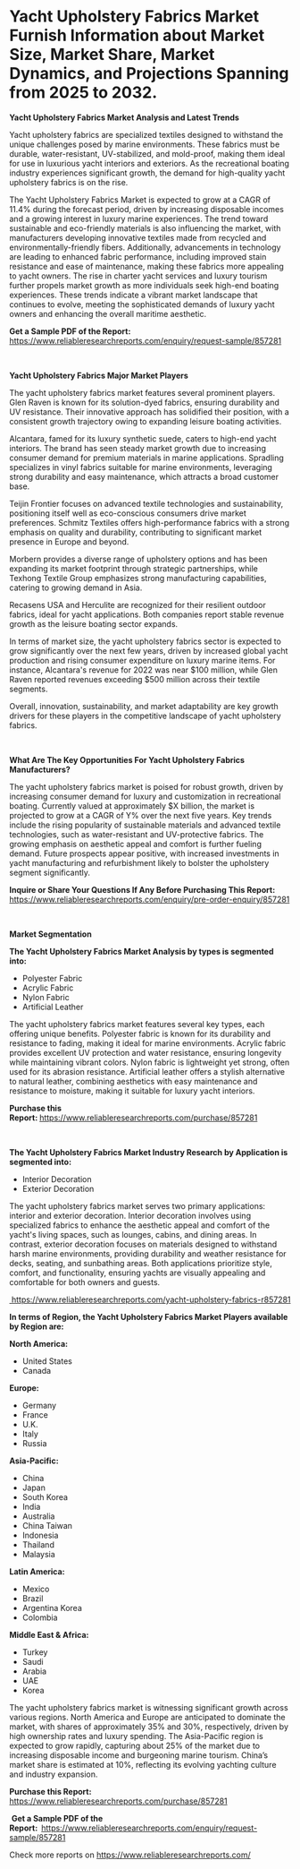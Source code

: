 <p><h1>Yacht Upholstery Fabrics Market Furnish Information about Market Size, Market Share, Market Dynamics, and Projections Spanning from 2025 to 2032.</h1></p><p><strong>Yacht Upholstery Fabrics Market Analysis and Latest Trends</strong></p>
<p><p>Yacht upholstery fabrics are specialized textiles designed to withstand the unique challenges posed by marine environments. These fabrics must be durable, water-resistant, UV-stabilized, and mold-proof, making them ideal for use in luxurious yacht interiors and exteriors. As the recreational boating industry experiences significant growth, the demand for high-quality yacht upholstery fabrics is on the rise.</p><p>The Yacht Upholstery Fabrics Market is expected to grow at a CAGR of 11.4% during the forecast period, driven by increasing disposable incomes and a growing interest in luxury marine experiences. The trend toward sustainable and eco-friendly materials is also influencing the market, with manufacturers developing innovative textiles made from recycled and environmentally-friendly fibers. Additionally, advancements in technology are leading to enhanced fabric performance, including improved stain resistance and ease of maintenance, making these fabrics more appealing to yacht owners. The rise in charter yacht services and luxury tourism further propels market growth as more individuals seek high-end boating experiences. These trends indicate a vibrant market landscape that continues to evolve, meeting the sophisticated demands of luxury yacht owners and enhancing the overall maritime aesthetic.</p></p>
<p><strong>Get a Sample PDF of the Report:&nbsp;</strong> <a href="https://www.reliableresearchreports.com/enquiry/request-sample/857281?utm_campaign=2954&utm_medium=2&utm_source=Github&utm_content=ia&utm_term=01042025&utm_id=yacht-upholstery-fabrics">https://www.reliableresearchreports.com/enquiry/request-sample/857281</a></p>
<p>&nbsp;</p>
<p><strong>Yacht Upholstery Fabrics Major Market Players</strong></p>
<p><p>The yacht upholstery fabrics market features several prominent players. Glen Raven is known for its solution-dyed fabrics, ensuring durability and UV resistance. Their innovative approach has solidified their position, with a consistent growth trajectory owing to expanding leisure boating activities.</p><p>Alcantara, famed for its luxury synthetic suede, caters to high-end yacht interiors. The brand has seen steady market growth due to increasing consumer demand for premium materials in marine applications. Spradling specializes in vinyl fabrics suitable for marine environments, leveraging strong durability and easy maintenance, which attracts a broad customer base.</p><p>Teijin Frontier focuses on advanced textile technologies and sustainability, positioning itself well as eco-conscious consumers drive market preferences. Schmitz Textiles offers high-performance fabrics with a strong emphasis on quality and durability, contributing to significant market presence in Europe and beyond.</p><p>Morbern provides a diverse range of upholstery options and has been expanding its market footprint through strategic partnerships, while Texhong Textile Group emphasizes strong manufacturing capabilities, catering to growing demand in Asia.</p><p>Recasens USA and Herculite are recognized for their resilient outdoor fabrics, ideal for yacht applications. Both companies report stable revenue growth as the leisure boating sector expands.</p><p>In terms of market size, the yacht upholstery fabrics sector is expected to grow significantly over the next few years, driven by increased global yacht production and rising consumer expenditure on luxury marine items. For instance, Alcantara's revenue for 2022 was near $100 million, while Glen Raven reported revenues exceeding $500 million across their textile segments.</p><p>Overall, innovation, sustainability, and market adaptability are key growth drivers for these players in the competitive landscape of yacht upholstery fabrics.</p></p>
<p>&nbsp;</p>
<p><strong>What Are The Key Opportunities For Yacht Upholstery Fabrics Manufacturers?</strong></p>
<p><p>The yacht upholstery fabrics market is poised for robust growth, driven by increasing consumer demand for luxury and customization in recreational boating. Currently valued at approximately $X billion, the market is projected to grow at a CAGR of Y% over the next five years. Key trends include the rising popularity of sustainable materials and advanced textile technologies, such as water-resistant and UV-protective fabrics. The growing emphasis on aesthetic appeal and comfort is further fueling demand. Future prospects appear positive, with increased investments in yacht manufacturing and refurbishment likely to bolster the upholstery segment significantly.</p></p>
<p><strong>Inquire or Share Your Questions If Any Before Purchasing This Report:</strong> <a href="https://www.reliableresearchreports.com/enquiry/pre-order-enquiry/857281?utm_campaign=2954&utm_medium=2&utm_source=Github&utm_content=ia&utm_term=01042025&utm_id=yacht-upholstery-fabrics">https://www.reliableresearchreports.com/enquiry/pre-order-enquiry/857281</a></p>
<p>&nbsp;</p>
<p><strong>Market Segmentation</strong></p>
<p><strong>The Yacht Upholstery Fabrics Market Analysis by types is segmented into:</strong></p>
<p><ul><li>Polyester Fabric</li><li>Acrylic Fabric</li><li>Nylon Fabric</li><li>Artificial Leather</li></ul></p>
<p><p>The yacht upholstery fabrics market features several key types, each offering unique benefits. Polyester fabric is known for its durability and resistance to fading, making it ideal for marine environments. Acrylic fabric provides excellent UV protection and water resistance, ensuring longevity while maintaining vibrant colors. Nylon fabric is lightweight yet strong, often used for its abrasion resistance. Artificial leather offers a stylish alternative to natural leather, combining aesthetics with easy maintenance and resistance to moisture, making it suitable for luxury yacht interiors.</p></p>
<p><strong>Purchase this Report:&nbsp;</strong><a href="https://www.reliableresearchreports.com/purchase/857281?utm_campaign=2954&utm_medium=2&utm_source=Github&utm_content=ia&utm_term=01042025&utm_id=yacht-upholstery-fabrics">https://www.reliableresearchreports.com/purchase/857281</a></p>
<p>&nbsp;</p>
<p><strong>The Yacht Upholstery Fabrics Market Industry Research by Application is segmented into:</strong></p>
<p><ul><li>Interior Decoration</li><li>Exterior Decoration</li></ul></p>
<p><p>The yacht upholstery fabrics market serves two primary applications: interior and exterior decoration. Interior decoration involves using specialized fabrics to enhance the aesthetic appeal and comfort of the yacht's living spaces, such as lounges, cabins, and dining areas. In contrast, exterior decoration focuses on materials designed to withstand harsh marine environments, providing durability and weather resistance for decks, seating, and sunbathing areas. Both applications prioritize style, comfort, and functionality, ensuring yachts are visually appealing and comfortable for both owners and guests.</p></p>
<p><a href="https://www.reliableresearchreports.com/yacht-upholstery-fabrics-r857281?utm_campaign=2954&utm_medium=2&utm_source=Github&utm_content=ia&utm_term=01042025&utm_id=yacht-upholstery-fabrics">&nbsp;https://www.reliableresearchreports.com/yacht-upholstery-fabrics-r857281</a></p>
<p><strong>In terms of Region, the Yacht Upholstery Fabrics Market Players available by Region are:</strong></p>
<p>
    <p> <strong> North America: </strong>
        <ul>
            <li>United States</li>
            <li>Canada</li>
        </ul>
        </p> 
    <p> <strong> Europe: </strong>
        <ul>
            <li>Germany</li>
            <li>France</li>
            <li>U.K.</li>
            <li>Italy</li>
            <li>Russia</li>
        </ul>
        </p> 
    <p> <strong> Asia-Pacific: </strong>
        <ul>
            <li>China</li>
            <li>Japan</li>
            <li>South Korea</li>
            <li>India</li>
            <li>Australia</li>
            <li>China Taiwan</li>
            <li>Indonesia</li>
            <li>Thailand</li>
            <li>Malaysia</li>
        </ul>
        </p> 
    <p> <strong> Latin America: </strong>
        <ul>
            <li>Mexico</li>
            <li>Brazil</li>
            <li>Argentina Korea</li>
            <li>Colombia</li>
        </ul>
        </p> 
    <p> <strong> Middle East & Africa: </strong>
        <ul>
            <li>Turkey</li>
            <li>Saudi</li>
            <li>Arabia</li>
            <li>UAE</li>
            <li>Korea</li>
        </ul>
    </p>
    </p>
<p><p>The yacht upholstery fabrics market is witnessing significant growth across various regions. North America and Europe are anticipated to dominate the market, with shares of approximately 35% and 30%, respectively, driven by high ownership rates and luxury spending. The Asia-Pacific region is expected to grow rapidly, capturing about 25% of the market due to increasing disposable income and burgeoning marine tourism. China’s market share is estimated at 10%, reflecting its evolving yachting culture and industry expansion. </p></p>
<p><strong>Purchase this Report: </strong><a href="https://www.reliableresearchreports.com/purchase/857281?utm_campaign=2954&utm_medium=2&utm_source=Github&utm_content=ia&utm_term=01042025&utm_id=yacht-upholstery-fabrics">https://www.reliableresearchreports.com/purchase/857281</a></p>
<p>&nbsp;<strong>Get a Sample PDF of the Report:&nbsp;&nbsp;</strong><a href="https://www.reliableresearchreports.com/enquiry/request-sample/857281?utm_campaign=2954&utm_medium=2&utm_source=Github&utm_content=ia&utm_term=01042025&utm_id=yacht-upholstery-fabrics">https://www.reliableresearchreports.com/enquiry/request-sample/857281</a></p>
<p><strong></strong></p>
<p>Check more reports on <a href="https://www.reliableresearchreports.com/?utm_campaign=2954&utm_medium=2&utm_source=Github&utm_content=ia&utm_term=01042025&utm_id=yacht-upholstery-fabrics">https://www.reliableresearchreports.com/</a></p>